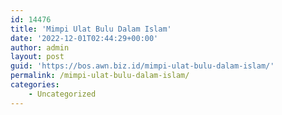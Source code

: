 ```yaml
---
id: 14476
title: 'Mimpi Ulat Bulu Dalam Islam'
date: '2022-12-01T02:44:29+00:00'
author: admin
layout: post
guid: 'https://bos.awn.biz.id/mimpi-ulat-bulu-dalam-islam/'
permalink: /mimpi-ulat-bulu-dalam-islam/
categories:
    - Uncategorized
---
```


